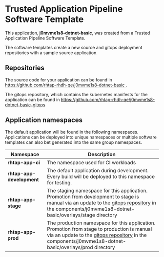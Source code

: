 # Trusted Application Pipeline Software Template

This application, **j0mvme1s8-dotnet-basic**, was created from a Trusted Application Pipeline Software Template.

The software templates create a new source and gitops deployment repositories with a sample source application. 

## Repositories

The source code for your application can be found in [https://github.com/rhtap-rhdh-qe/j0mvme1s8-dotnet-basic ](https://github.com/rhtap-rhdh-qe/j0mvme1s8-dotnet-basic ).
 
The gitops repository, which contains the kubernetes manifests for the application can be found in 
[https://github.com/rhtap-rhdh-qe/j0mvme1s8-dotnet-basic-gitops ](https://github.com/rhtap-rhdh-qe/j0mvme1s8-dotnet-basic-gitops ) 

## Application namespaces 

The default application will be found in the following namespaces. Applications can be deployed into unique namespaces or multiple software templates can also bet generated into the same group namespaces.  

|  Namespace   |  Description   |  
| -------- | -------- |
| **rhtap-app-ci** | The namespace used for CI workloads |
| **rhtap-app-development** | The default application during development. Every build will be deployed to this namespace for testing. |
| **rhtap-app-stage** | The staging namespace for this application. Promotion from development to stage is manual via an update to the [gitops repository](https://github.com/rhtap-rhdh-qe/j0mvme1s8-dotnet-basic-gitops ) in the components/j0mvme1s8-dotnet-basic/overlays/stage directory |
| **rhtap-app-prod** | The production namespace for this application. Promotion from stage to production is manual via an update to the [gitops repository](https://github.com/rhtap-rhdh-qe/j0mvme1s8-dotnet-basic-gitops ) in the components/j0mvme1s8-dotnet-basic/overlays/prod directory |